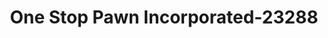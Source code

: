 ---
f_zip-code: 35501
f_state-code: AL
title: One Stop Pawn Incorporated-23288
f_phone: 205-384-5773
f_city-only: Jasper
f_address: 3808 Highway 78 E Ste A Jasper
f_location-unique-id: '23288'
slug: one-stop-pawn-incorporated-23288
updated-on: '2024-05-30T13:46:58.046Z'
created-on: '2024-05-30T13:36:59.803Z'
published-on: '2024-05-30T13:54:32.469Z'
f_city-state: cms/city/jasper-al.md
f_company: cms/company/one-stop-pawn-incorporated.md
f_state: cms/state/alabama.md
layout: '[payday-loan].html'
tags: payday-loan
---